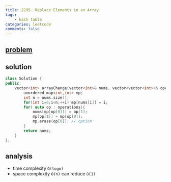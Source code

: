 ```yaml
---
title: 2295. Replace Elements in an Array
tags:
    - hash table
categories: leetcode
comments: false
---
```


## [problem](https://leetcode.com/problems/replace-elements-in-an-array/)

## solution
```c++
class Solution {
public:
    vector<int> arrayChange(vector<int>& nums, vector<vector<int>>& operations) {
        unordered_map<int,int> mp;
        int n = nums.size();
        for(int i=0;i<n;++i) mp[nums[i]] = i;
        for( auto op : operations){
            nums[mp[op[0]]] = op[1];
            mp[op[1]] = mp[op[0]];
            mp.erase(op[0]); // option
        }
        return nums;
    }
};
```

## analysis
- time complexity `O(logn)` 
- space complexity `O(n)`  can reduce `O(1)`